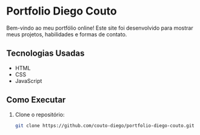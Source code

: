 # Portfolio Diego Couto

Bem-vindo ao meu portfólio online! Este site foi desenvolvido para mostrar meus projetos, habilidades e formas de contato.

## Tecnologias Usadas
- HTML
- CSS
- JavaScript

## Como Executar
1. Clone o repositório:
   ```bash
   git clone https://github.com/couto-diego/portfolio-diego-couto.git
